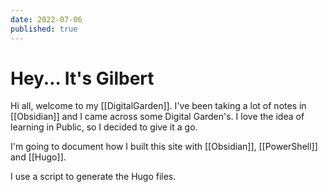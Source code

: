 ```yaml
---
date: 2022-07-06
published: true
---
```


# Hey... It's Gilbert

Hi all, welcome to my [[DigitalGarden]]. I've been taking a lot of notes in [[Obsidian]] and I came across some Digital Garden's. I love the idea of learning in Public, so I decided to give it a go.

I'm going to document how I built this site with [[Obsidian]], [[PowerShell]] and [[Hugo]].

I use a script to generate the Hugo files.
